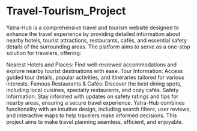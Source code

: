 # Travel-Tourism_Project
Yatra-Hub is a comprehensive travel and tourism website designed to enhance the travel experience by providing detailed information about nearby hotels, tourist attractions, restaurants, cafés, and essential safety details of the surrounding areas. The platform aims to serve as a one-stop solution for travelers, offering:

Nearest Hotels and Places: Find well-reviewed accommodations and explore nearby tourist destinations with ease.
Tour Information: Access guided tour details, popular activities, and itineraries tailored for various interests.
Famous Restaurants & Cafés: Discover the best dining spots, including local cuisines, specialty restaurants, and cozy cafés.
Safety Information: Stay informed with updates on safety ratings and tips for nearby areas, ensuring a secure travel experience.
Yatra-Hub combines functionality with an intuitive design, including search filters, user reviews, and interactive maps to help travelers make informed decisions. This project aims to make travel planning seamless, efficient, and enjoyable.
